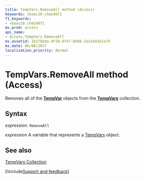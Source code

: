 ```yaml
---
title: TempVars.RemoveAll method (Access)
keywords: vbaac10.chm14071
f1_keywords:
- vbaac10.chm14071
ms.prod: access
api_name:
- Access.TempVars.RemoveAll
ms.assetid: 1b278bda-9f28-8fd7-0408-3a2a4d3e1a74
ms.date: 06/08/2017
localization_priority: Normal
---
```



# TempVars.RemoveAll method (Access)

Removes all of the  **[TempVar](Access.TempVar.md)** objects from the **[TempVars](Access.TempVars.md)** collection.


## Syntax

_expression_. `RemoveAll`

_expression_ A variable that represents a [TempVars](Access.TempVars.md) object.


## See also


[TempVars Collection](Access.TempVars.md)

[!include[Support and feedback](~/includes/feedback-boilerplate.md)]